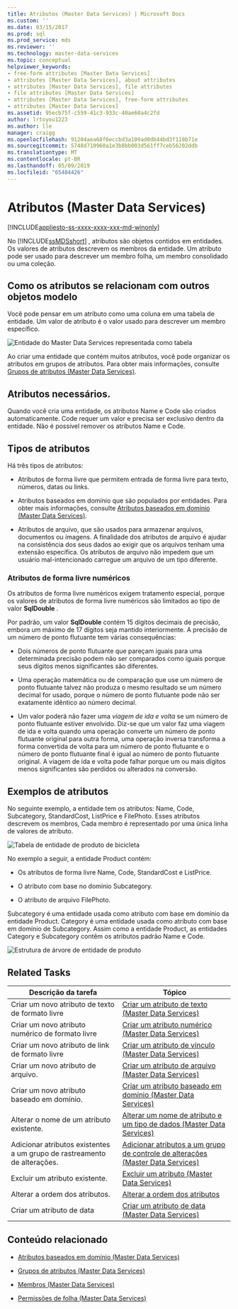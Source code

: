 ```yaml
---
title: Atributos (Master Data Services) | Microsoft Docs
ms.custom: ''
ms.date: 03/15/2017
ms.prod: sql
ms.prod_service: mds
ms.reviewer: ''
ms.technology: master-data-services
ms.topic: conceptual
helpviewer_keywords:
- free-form attributes [Master Data Services]
- attributes [Master Data Services], about attributes
- attributes [Master Data Services], file attributes
- file attributes [Master Data Services]
- attributes [Master Data Services], free-form attributes
- attributes [Master Data Services]
ms.assetid: 95ecb75f-c559-41c3-933c-40ae60a4c2fd
author: lrtoyou1223
ms.author: lle
manager: craigg
ms.openlocfilehash: 91284aea68f6eccbd3a109ad0db44bd3f110b71e
ms.sourcegitcommit: 5748d710960a1e3b8bb003d561ff7ceb56202ddb
ms.translationtype: MT
ms.contentlocale: pt-BR
ms.lasthandoff: 05/09/2019
ms.locfileid: "65484426"
---
```

# <a name="attributes-master-data-services"></a>Atributos (Master Data Services)

[!INCLUDE[appliesto-ss-xxxx-xxxx-xxx-md-winonly](../includes/appliesto-ss-xxxx-xxxx-xxx-md-winonly.md)]

  No [!INCLUDE[ssMDSshort](../includes/ssmdsshort-md.md)] , atributos são objetos contidos em entidades. Os valores de atributos descrevem os membros da entidade. Um atributo pode ser usado para descrever um membro folha, um membro consolidado ou uma coleção.  
  
## <a name="how-attributes-relate-to-other-model-objects"></a>Como os atributos se relacionam com outros objetos modelo  
 Você pode pensar em um atributo como uma coluna em uma tabela de entidade. Um valor de atributo é o valor usado para descrever um membro específico.  
  
 ![Entidade do Master Data Services representada como tabela](../master-data-services/media/mds-conc-entity-table.gif "Entidade do Master Data Services representada como tabela")  
  
 Ao criar uma entidade que contém muitos atributos, você pode organizar os atributos em grupos de atributos. Para obter mais informações, consulte [Grupos de atributos &#40;Master Data Services&#41;](../master-data-services/attribute-groups-master-data-services.md).  
  
## <a name="required-attributes"></a>Atributos necessários.  
 Quando você cria uma entidade, os atributos Name e Code são criados automaticamente. Code requer um valor e precisa ser exclusivo dentro da entidade. Não é possível remover os atributos Name e Code.  
  
## <a name="attribute-types"></a>Tipos de atributos  
 Há três tipos de atributos:  
  
-   Atributos de forma livre que permitem entrada de forma livre para texto, números, datas ou links.  
  
-   Atributos baseados em domínio que são populados por entidades. Para obter mais informações, consulte [Atributos baseados em domínio &#40;Master Data Services&#41;](../master-data-services/domain-based-attributes-master-data-services.md).  
  
-   Atributos de arquivo, que são usados para armazenar arquivos, documentos ou imagens. A finalidade dos atributos de arquivo é ajudar na consistência dos seus dados ao exigir que os arquivos tenham uma extensão específica. Os atributos de arquivo não impedem que um usuário mal-intencionado carregue um arquivo de um tipo diferente.  
  
### <a name="numeric-free-form-attributes"></a>Atributos de forma livre numéricos  
 Os atributos de forma livre numéricos exigem tratamento especial, porque os valores de atributos de forma livre numéricos são limitados ao tipo de valor **SqlDouble** .  
  
 Por padrão, um valor **SqlDouble** contém 15 dígitos decimais de precisão, embora um máximo de 17 dígitos seja mantido interiormente. A precisão de um número de ponto flutuante tem várias consequências:  
  
-   Dois números de ponto flutuante que pareçam iguais para uma determinada precisão podem não ser comparados como iguais porque seus dígitos menos significantes são diferentes.  
  
-   Uma operação matemática ou de comparação que use um número de ponto flutuante talvez não produza o mesmo resultado se um número decimal for usado, porque o número de ponto flutuante pode não ser exatamente idêntico ao número decimal.  
  
-   Um valor poderá não fazer uma *viagem de ida e volta* se um número de ponto flutuante estiver envolvido. Diz-se que um valor faz uma viagem de ida e volta quando uma operação converte um número de ponto flutuante original para outra forma, uma operação inversa transforma a forma convertida de volta para um número de ponto flutuante e o número de ponto flutuante final é igual ao número de ponto flutuante original. A viagem de ida e volta pode falhar porque um ou mais dígitos menos significantes são perdidos ou alterados na conversão.  
  
## <a name="attribute-examples"></a>Exemplos de atributos  
 No seguinte exemplo, a entidade tem os atributos: Name, Code, Subcategory, StandardCost, ListPrice e FilePhoto. Esses atributos descrevem os membros, Cada membro é representado por uma única linha de valores de atributo.  
  
 ![Tabela de entidade de produto de bicicleta](../master-data-services/media/mds-conc-entity-table-w-data.gif "Tabela de entidade de produto de bicicleta")  
  
 No exemplo a seguir, a entidade Product contém:  
  
-   Os atributos de forma livre Name, Code, StandardCost e ListPrice.  
  
-   O atributo com base no domínio Subcategory.  
  
-   O atributo de arquivo FilePhoto.  
  
 Subcategory é uma entidade usada como atributo com base em domínio da entidade Product. Category é uma entidade usada como atributo com base em domínio de Subcategory. Assim como a entidade Product, as entidades Category e Subcategory contêm os atributos padrão Name e Code.  
  
 ![Estrutura de árvore de entidade de produto](../master-data-services/media/mds-conc-entity-ui.gif "Estrutura de árvore de entidade de produto")  
  
## <a name="related-tasks"></a>Related Tasks  
  
|Descrição da tarefa|Tópico|  
|----------------------|-----------|  
|Criar um novo atributo de texto de formato livre|[Criar um atributo de texto &#40;Master Data Services&#41;](../master-data-services/create-a-text-attribute-master-data-services.md)|  
|Criar um novo atributo numérico de formato livre|[Criar um atributo numérico &#40;Master Data Services&#41;](../master-data-services/create-a-numeric-attribute-master-data-services.md)|  
|Criar um novo atributo de link de formato livre|[Criar um atributo de vínculo &#40;Master Data Services&#41;](../master-data-services/create-a-link-attribute-master-data-services.md)|  
|Criar um novo atributo de arquivo.|[Criar um atributo de arquivo &#40;Master Data Services&#41;](../master-data-services/create-a-file-attribute-master-data-services.md)|  
|Criar um novo atributo baseado em domínio.|[Criar um atributo baseado em domínio &#40;Master Data Services&#41;](../master-data-services/create-a-domain-based-attribute-master-data-services.md)|  
|Alterar o nome de um atributo existente.|[Alterar um nome de atributo e um tipo de dados &#40;Master Data Services&#41;](../master-data-services/change-an-attribute-name-and-data-type-master-data-services.md)|  
|Adicionar atributos existentes a um grupo de rastreamento de alterações.|[Adicionar atributos a um grupo de controle de alterações &#40;Master Data Services&#41;](../master-data-services/add-attributes-to-a-change-tracking-group-master-data-services.md)|  
|Excluir um atributo existente.|[Excluir um atributo &#40;Master Data Services&#41;](../master-data-services/delete-an-attribute-master-data-services.md)|  
|Alterar a ordem dos atributos.|[Alterar a ordem dos atributos](../master-data-services/change-the-order-of-attributes.md)|  
|Criar um atributo de data|[Criar um atributo de data &#40;Master Data Services&#41;](../master-data-services/create-a-date-attribute-master-data-services.md)|  
  
## <a name="related-content"></a>Conteúdo relacionado  
  
-   [Atributos baseados em domínio &#40;Master Data Services&#41;](../master-data-services/domain-based-attributes-master-data-services.md)  
  
-   [Grupos de atributos &#40;Master Data Services&#41;](../master-data-services/attribute-groups-master-data-services.md)  
  
-   [Membros &#40;Master Data Services&#41;](../master-data-services/members-master-data-services.md)  
  
-   [Permissões de folha &#40;Master Data Services&#41;](../master-data-services/leaf-permissions-master-data-services.md)
  
